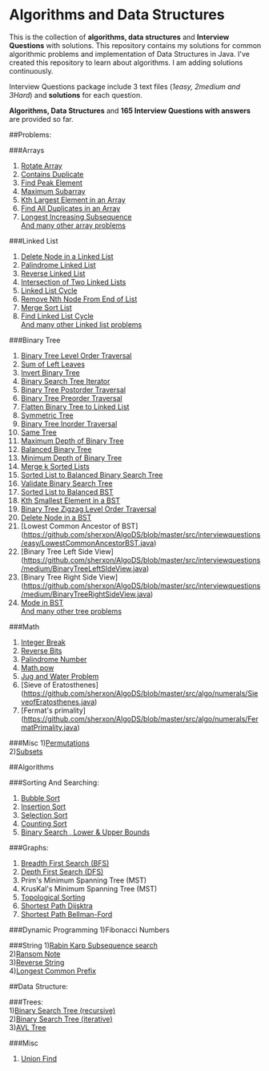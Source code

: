 # Algorithms and Data Structures
This is the collection of **algorithms, data structures** and **Interview Questions** with solutions.
This repository contains my solutions for common algorithmic problems and implementation of Data Structures in Java.
I've created this repository to learn about algorithms. I am adding solutions continuously.   

Interview Questions package include 3 text files (_1easy, 2medium and 3Hard_) and **solutions** for each question.      

**Algorithms,  Data Structures** and **165 Interview Questions with answers** are provided so far.

##Problems:
  
###Arrays
1) [Rotate Array](https://github.com/sherxon/AlgoDS/blob/master/src/interviewquestions/easy/RotateArray.java)      
2) [Contains Duplicate](https://github.com/sherxon/AlgoDS/blob/master/src/interviewquestions/easy/ContainsDuplicate.java)  
3) [Find Peak Element](https://github.com/sherxon/AlgoDS/blob/master/src/interviewquestions/medium/FindPeakElement.java)  
4) [Maximum Subarray](https://github.com/sherxon/AlgoDS/blob/master/src/interviewquestions/medium/MaximumSubarray.java)  
5) [Kth Largest Element in an Array](https://github.com/sherxon/AlgoDS/blob/master/src/interviewquestions/medium/KthLargestElementinanArray.java)  
6) [Find All Duplicates in an Array](https://github.com/sherxon/AlgoDS/blob/master/src/interviewquestions/medium/FindAllDuplicatesinanArray.java)  
7) [Longest Increasing Subsequence](https://github.com/sherxon/AlgoDS/blob/master/src/interviewquestions/medium/MaxIncreasingSubsequence.java)  
[And many other array problems](https://github.com/sherxon/AlgoDS/tree/master/src/interviewquestions)  

###Linked List
1) [Delete Node in a Linked List](https://github.com/sherxon/AlgoDS/blob/master/src/interviewquestions/easy/DeleteNodeSingleLinkedList.java)  
2) [Palindrome Linked List](https://github.com/sherxon/AlgoDS/blob/master/src/interviewquestions/easy/PalindromeLinkedList.java)  
3) [Reverse Linked List](https://github.com/sherxon/AlgoDS/blob/master/src/interviewquestions/easy/ReverseLinkedList.java)  
4) [Intersection of Two Linked Lists](https://github.com/sherxon/AlgoDS/blob/master/src/interviewquestions/easy/IntersectionofTwoLinkedLists.java)  
5) [Linked List Cycle](https://github.com/sherxon/AlgoDS/blob/master/src/interviewquestions/easy/LinkedListCycle.java)  
5) [Remove Nth Node From End of List](https://github.com/sherxon/AlgoDS/blob/master/src/interviewquestions/easy/RemoveNthNodeFromEndofList.java)   
6) [Merge Sort List](https://github.com/sherxon/AlgoDS/blob/master/src/interviewquestions/medium/SortList.java)  
7) [Find Linked List Cycle](https://github.com/sherxon/AlgoDS/blob/master/src/interviewquestions/medium/LinkedListCycle2.java)   
 [And many other Linked list problems](https://github.com/sherxon/AlgoDS/tree/master/src/interviewquestions)
 
###Binary Tree
1) [Binary Tree Level Order Traversal](https://github.com/sherxon/AlgoDS/blob/master/src/interviewquestions/easy/BinaryTreeLevelOrderTraversal.java)  
2) [Sum of Left Leaves](https://github.com/sherxon/AlgoDS/blob/master/src/interviewquestions/easy/SumofLeftLeaves.java)  
3) [Invert Binary Tree](https://github.com/sherxon/AlgoDS/blob/master/src/interviewquestions/easy/InvertBinaryTree.java)  
4) [Binary Search Tree Iterator](https://github.com/sherxon/AlgoDS/blob/master/src/interviewquestions/medium/BinarySearchTreeIterator.java)  
5) [Binary Tree Postorder Traversal](https://github.com/sherxon/AlgoDS/blob/master/src/interviewquestions/hard/PostOrderTraversalTree.java)  
6) [Binary Tree Preorder Traversal](https://github.com/sherxon/AlgoDS/blob/master/src/interviewquestions/medium/BinaryTreePreorderTraversal.java)  
7) [Flatten Binary Tree to Linked List](https://github.com/sherxon/AlgoDS/blob/master/src/interviewquestions/medium/FlattenBinaryTreetoLinkedList.java)  
8) [Symmetric Tree](https://github.com/sherxon/AlgoDS/blob/master/src/interviewquestions/easy/SymmetricTree.java)  
9) [Binary Tree Inorder Traversal](https://github.com/sherxon/AlgoDS/blob/master/src/interviewquestions/medium/BinaryTreeInorderTraversal.java)  
10) [Same Tree](https://github.com/sherxon/AlgoDS/blob/master/src/interviewquestions/easy/SameTree.java)  
11) [Maximum Depth of Binary Tree](https://github.com/sherxon/AlgoDS/blob/master/src/interviewquestions/easy/MaximumDepthofBinaryTree.java)  
12) [Balanced Binary Tree](https://github.com/sherxon/AlgoDS/blob/master/src/interviewquestions/easy/BalancedBinaryTree.java)  
13) [Minimum Depth of Binary Tree](https://github.com/sherxon/AlgoDS/blob/master/src/interviewquestions/easy/MinimumDepthofBinaryTree.java)  
14) [Merge k Sorted Lists](https://github.com/sherxon/AlgoDS/blob/master/src/interviewquestions/medium/MergekSortedLists.java)   
15) [Sorted List to Balanced Binary Search Tree](https://github.com/sherxon/AlgoDS/blob/master/src/interviewquestions/medium/ConvertSortedListtoBinarySearchTree.java)   
16) [Validate Binary Search Tree](https://github.com/sherxon/AlgoDS/blob/master/src/interviewquestions/medium/ValidateBinarySearchTree.java)  
17) [Sorted List to Balanced BST ](https://github.com/sherxon/AlgoDS/blob/master/src/interviewquestions/medium/ConvertSortedArraytoBinarySearchTree.java)  
18) [Kth Smallest Element in a BST](https://github.com/sherxon/AlgoDS/blob/master/src/interviewquestions/medium/KthSmallestElementinaBST.java)  
19) [Binary Tree Zigzag Level Order Traversal](https://github.com/sherxon/AlgoDS/blob/master/src/interviewquestions/medium/ZigZagOrderLevelTraversalBST.java)  
20) [Delete Node in a BST](https://github.com/sherxon/AlgoDS/blob/master/src/interviewquestions/medium/DeleteNodeinaBST.java)  
21) [Lowest Common Ancestor of BST] (https://github.com/sherxon/AlgoDS/blob/master/src/interviewquestions/easy/LowestCommonAncestorBST.java)  
22) [Binary Tree Left Side View] (https://github.com/sherxon/AlgoDS/blob/master/src/interviewquestions/medium/BinaryTreeLeftSIdeView.java)  
22) [Binary Tree Right Side View] (https://github.com/sherxon/AlgoDS/blob/master/src/interviewquestions/medium/BinaryTreeRightSideView.java)  
23) [Mode in BST](https://github.com/sherxon/AlgoDS/blob/master/src/interviewquestions/easy/FindModeinBST.java)   
 [And many other tree problems](https://github.com/sherxon/AlgoDS/tree/master/src/interviewquestions)  
  
###Math
1) [Integer Break](https://github.com/sherxon/AlgoDS/blob/master/src/interviewquestions/medium/IntegerBreak.java)  
2) [Reverse Bits](https://github.com/sherxon/AlgoDS/blob/master/src/interviewquestions/easy/ReverseBits.java)   
3) [Palindrome Number](https://github.com/sherxon/AlgoDS/blob/master/src/interviewquestions/easy/PalindromeNumber.java)  
4) [Math.pow](https://github.com/sherxon/AlgoDS/blob/master/src/interviewquestions/medium/Pow.java)  
5) [Jug and Water Problem](https://github.com/sherxon/AlgoDS/blob/master/src/interviewquestions/medium/WaterAndJugProblem.java)  
6) [Sieve of Eratosthenes] (https://github.com/sherxon/AlgoDS/blob/master/src/algo/numerals/SieveofEratosthenes.java)  
7) [Fermat's primality] (https://github.com/sherxon/AlgoDS/blob/master/src/algo/numerals/FermatPrimality.java)     

###Misc
1)[Permutations](https://github.com/sherxon/AlgoDS/blob/master/src/interviewquestions/medium/Permutations.java)  
2)[Subsets](https://github.com/sherxon/AlgoDS/blob/master/src/interviewquestions/medium/SubSets.java)     


##Algorithms
  
###Sorting And Searching:    
1) [Bubble Sort](https://github.com/sherxon/AlgoDS/blob/master/src/algo/sortingandsearching/BubbleSort.java)  
2) [Insertion Sort](https://github.com/sherxon/AlgoDS/blob/master/src/algo/sortingandsearching/InsertionSort.java)  
3) [Selection Sort](https://github.com/sherxon/AlgoDS/blob/master/src/algo/sortingandsearching/SelectionSort.java)  
4) [Counting Sort](https://github.com/sherxon/AlgoDS/blob/master/src/algo/sortingandsearching/CountingSort.java)  
5) [Binary Search , Lower & Upper Bounds](https://github.com/sherxon/AlgoDS/blob/master/src/algo/sortingandsearching/BinarySearch.java)  
  
###Graphs:  
1) [Breadth First Search (BFS)](https://github.com/sherxon/AlgoDS/blob/master/src/algo/graph/BFS.java)  
2) [Depth First Search (DFS)](https://github.com/sherxon/AlgoDS/blob/master/src/algo/graph/DFS.java)  
3) Prim's Minimum Spanning Tree (MST)  
4) KrusKal's Minimum Spanning Tree (MST)  
5) [Topological Sorting](https://github.com/sherxon/AlgoDS/blob/master/src/algo/graph/TopologicalSorting.java)      
6) [Shortest Path Dijsktra](https://github.com/sherxon/AlgoDS/blob/master/src/algo/graph/Dijsktra.java)  
7) [Shortest Path Bellman-Ford](https://github.com/sherxon/AlgoDS/blob/master/src/algo/graph/BellmanFord.java)    

###Dynamic Programming
1)Fibonacci Numbers  

###String
1)[Rabin Karp Subsequence search](https://github.com/sherxon/AlgoDS/blob/master/src/algo/string/RabinKarpSubsequenceSearch.java)   
2)[Ransom Note](https://github.com/sherxon/AlgoDS/blob/master/src/interviewquestions/easy/RansomNote.java)  
3)[Reverse String](https://github.com/sherxon/AlgoDS/blob/master/src/interviewquestions/easy/ReverseString.java)  
4)[Longest Common Prefix](https://github.com/sherxon/AlgoDS/blob/master/src/interviewquestions/easy/LongestCommonPrefix.java)    

##Data Structure:      

###Trees:  
1)[Binary Search Tree (recursive)](https://github.com/sherxon/AlgoDS/blob/master/src/ds/BST.java)  
2)[Binary Search Tree (iterative)](https://github.com/sherxon/AlgoDS/blob/master/src/ds/BSTIterative.java)  
3)[AVL Tree](https://github.com/sherxon/AlgoDS/blob/master/src/ds/AVLTree.java)    


###Misc
1) [Union Find](https://github.com/sherxon/AlgoDS/blob/master/src/UnionFind.java)    


